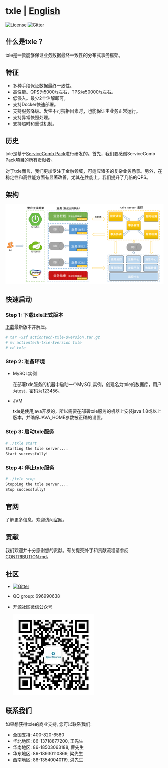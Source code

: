 # txle | [English](README.md)
[![License](https://img.shields.io/badge/license-Apache%202-4EB1BA.svg)](https://www.apache.org/licenses/LICENSE-2.0.html)
[![Gitter](https://img.shields.io/static/v1?label=chat&message=on&nbsp;gitter&color=brightgreen)](https://gitter.im/actiontech-txle/Lobby)

## 什么是txle？
txle是一款能够保证业务数据最终一致性的分布式事务框架。

## 特征
* 多种手段保证数据最终一致性。
* 高性能。QPS为5000/s左右，TPS为50000/s左右。
* 低侵入。最少2个注解即可。
* 支持Docker快速部署。
* 支持服务降级。发生不可抗拒因素时，也能保证主业务正常运行。
* 支持异常快照处理。
* 支持超时和重试机制。

## 历史
txle是基于[ServiceComb Pack](https://github.com/apache/servicecomb-pack)进行研发的。首先，我们要感谢ServiceComb Pack项目的所有贡献者。

对于txle而言，我们更加专注于金融领域，可适应诸多的复杂业务场景。另外，在稳定性和高性能方面有显著改善，尤其在性能上，我们提升了几倍的QPS。

## 架构

![txle业务集成架构](docs/txle-architecture-cn.png)

## 快速启动

### Step 1: 下载txle正式版本
[下载](https://github.com/actiontech/txle/releases)最新版本并解压。

```bash
# tar -xzf actiontech-txle-$version.tar.gz
# mv actiontech-txle-$version txle
# cd txle
```

### Step 2: 准备环境
* MySQL实例

    在部署txle服务的机器中启动一个MySQL实例，创建名为txle的数据库，用户为test，密码为123456。

* JVM

    txle是使用java开发的，所以需要在部署txle服务的机器上安装java 1.8或以上版本，并确保JAVA_HOME参数被正确的设置。

### Step 3: 启动txle服务

```bash
# ./txle start
Starting the txle server....
Start successfully!
```
### Step 4: 停止txle服务

```bash
# ./txle stop
Stopping the txle server....
Stop successfully!
```

## 官网

了解更多信息，欢迎访问[官网](https://opensource.actionsky.com/)。

## 贡献

我们欢迎并十分感谢您的贡献。有关提交补丁和贡献流程请参阅[CONTRIBUTION.md](https://github.com/actiontech/txle/blob/master/docs/CONTRIBUTION.md)。

## 社区

* [![Gitter](https://img.shields.io/static/v1?label=chat&message=on&nbsp;gitter&color=brightgreen)](https://gitter.im/actiontech-txle/Lobby)
* QQ group: 696990638
* 开源社区微信公众号
  
  ![dble](./docs/QR_code.png)

## 联系我们

如果想获得txle的商业支持, 您可以联系我们:

- 全国支持: 400-820-6580
- 华北地区: 86-13718877200, 王先生
- 华南地区: 86-18503063188, 曹先生
- 华东地区: 86-18930110869, 梁先生
- 西南地区: 86-13540040119, 洪先生